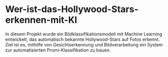 # Wer-ist-das-Hollywood-Stars-erkennen-mit-KI
In diesem Projekt wurde ein Bildklassifikationsmodell mit Machine Learning entwickelt, das automatisch bekannte Hollywood-Stars auf Fotos erkennt. Ziel ist es, mithilfe von Gesichtserkennung und Bildverarbeitung ein System zur automatisierten Promi-Klassifikation zu bauen.
